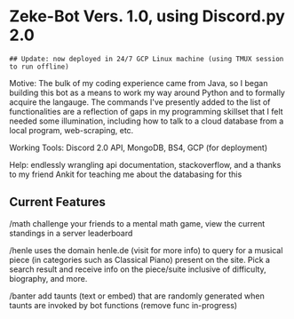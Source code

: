 # Zeke-Bot Vers. 1.0, using Discord.py 2.0 

    ## Update: now deployed in 24/7 GCP Linux machine (using TMUX session to run offline)
Motive: 
    The bulk of my coding experience came from Java, so I began building this bot as a means to work my way around Python and to formally acquire the langauge.  The commands I've presently added to the list of functionalities are a reflection of gaps in my programming skillset that I felt needed some illumination, including how to talk to a cloud database from a local program, web-scraping, etc.  

Working Tools: Discord 2.0 API, MongoDB, BS4, GCP (for deployment)

Help: endlessly wrangling api documentation, stackoverflow, and a thanks to my friend Ankit for teaching me about the databasing for this

## Current Features

  /math challenge your friends to a mental math game, view the current standings in a server leaderboard
  
  /henle uses the domain henle.de (visit for more info) to query for a musical piece (in categories such as Classical Piano)
  present on the site.  Pick a search result and receive info on the piece/suite inclusive of difficulty, biography, and more.
  
  /banter add taunts (text or embed) that are randomly generated when taunts are invoked by bot functions (remove func in-progress)
  



